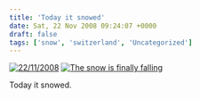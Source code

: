 ```yaml
---
title: 'Today it snowed'
date: Sat, 22 Nov 2008 09:24:07 +0000
draft: false
tags: ['snow', 'switzerland', 'Uncategorized']
---
```


[![22/11/2008](http://farm4.static.flickr.com/3177/3049949216_b5cd984f7c.jpg)](http://www.flickr.com/photos/mainvision/3049949216/ "22/11/2008") [![The snow is finally falling](http://farm4.static.flickr.com/3164/3049945336_59cca919b0.jpg)](http://www.flickr.com/photos/mainvision/3049945336/ "The snow is finally falling")

Today it snowed.